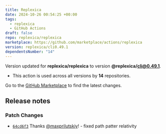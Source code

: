 ```yaml
---
title: Replexica
date: 2024-10-26 00:54:25 +00:00
tags:
  - replexica
  - GitHub Actions
draft: false
repo: replexica/replexica
marketplace: https://github.com/marketplace/actions/replexica
version: replexica/cli0.49.1
dependentsNumber: "14"
---
```



Version updated for **replexica/replexica** to version **@replexica/cli@0.49.1**.
- This action is used across all versions by **14** repositories.

Go to the [GitHub Marketplace](https://github.com/marketplace/actions/replexica) to find the latest changes.

## Release notes

### Patch Changes

-   [`64cd6f3`](https://github.com/replexica/replexica/commit/64cd6f3765bb4524e9f78f93ff283e833a6f26a2) Thanks [@maxprilutskiy](https://github.com/maxprilutskiy)! - fixed path patter relativity

